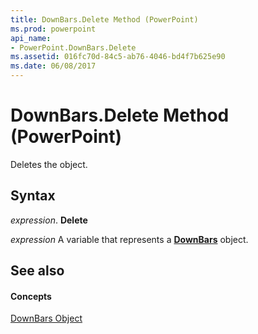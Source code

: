 ```yaml
---
title: DownBars.Delete Method (PowerPoint)
ms.prod: powerpoint
api_name:
- PowerPoint.DownBars.Delete
ms.assetid: 016fc70d-84c5-ab76-4046-bd4f7b625e90
ms.date: 06/08/2017
---
```



# DownBars.Delete Method (PowerPoint)

Deletes the object.


## Syntax

 _expression_. **Delete**

 _expression_ A variable that represents a **[DownBars](downbars-object-powerpoint.md)** object.


## See also


#### Concepts


[DownBars Object](downbars-object-powerpoint.md)


